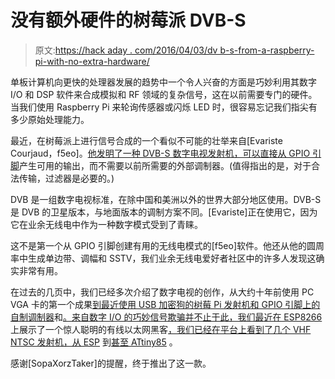 # 没有额外硬件的树莓派 DVB-S

> 原文:[https://hack aday . com/2016/04/03/dv b-s-from-a-raspberry-pi-with-no-extra-hardware/](https://hackaday.com/2016/04/03/dvb-s-from-a-raspberry-pi-with-no-extra-hardware/)

单板计算机向更快的处理器发展的趋势中一个令人兴奋的方面是巧妙利用其数字 I/O 和 DSP 软件来合成模拟和 RF 领域的复杂信号，这在以前需要专门的硬件。当我们使用 Raspberry Pi 来轮询传感器或闪烁 LED 时，很容易忘记我们指尖有多少原始处理能力。

最近，在树莓派上进行信号合成的一个看似不可能的壮举来自[Evariste Courjaud，f5eo]。[他发明了一种 DVB-S 数字电视发射机，可以直接从 GPIO 引脚](https://github.com/F5OEO/rpidatv)产生可用的输出，而不需要以前所需要的外部调制器。(值得指出的是，对于合法传输，过滤器是必要的。)

DVB 是一组数字电视标准，在除中国和美洲以外的世界大部分地区使用。DVB-S 是 DVB 的卫星版本，与地面版本的调制方案不同。[Evariste]正在使用它，因为它在业余无线电中作为一种数字模式受到了青睐。

这不是第一个从 GPIO 引脚创建有用的无线电模式的[f5eo]软件。他还从他的圆周率中生成单边带、调幅和 SSTV，我们业余无线电爱好者社区中的许多人发现这确实非常有用。

在过去的几页中，我们已经多次介绍了数字电视的创作，从大约十年前使用 PC VGA 卡的第一个成果[到最近使用 USB 加密狗的树莓 Pi 发射机](http://hackaday.com/2006/01/10/video-card-used-as-a-digital-tv-modulator/)[和 GPIO 引脚上的自制调制器](http://hackaday.com/2015/03/28/transmitting-hd-video-from-a-raspberry-pi/)和[。来自数字 I/O 的巧妙信号欺骗并不止于此，我们最近在 ESP8266](http://hackaday.com/2015/11/27/transmitting-tee-vee-from-a-pi/) 上展示了一个惊人聪明的有线以太网黑客[，我们已经在平台](http://hackaday.com/2016/04/01/ethernet-controller-discovered-in-the-esp8266/)[上看到了几个 VHF NTSC 发射机，从 ESP](http://hackaday.com/2016/03/01/color-tv-broadcasts-are-esp8266s-newest-trick/) 到[甚至 ATtiny85](http://hackaday.com/2015/02/26/attiny85-does-over-the-air-ntsc/) 。

感谢[SopaXorzTaker]的提醒，终于推出了这一款。
